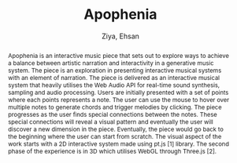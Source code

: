 --- 
title: "Apophenia" 
abstract: "Apophenia is an interactive music piece that sets out to explore ways to achieve a balance between artistic narration and interactivity in a generative music system. The piece is an exploration in presenting interactive musical systems with an element of narration. The piece is delivered as an interactive musical system that heavily utilises the Web Audio API for real-time sound synthesis, sampling and audio processing. Users are initially presented with a set of points where each points represents a note. The user can use the mouse to hover over multiple notes to generate chords and trigger melodies by clicking. The piece progresses as the user finds special connections between the notes. These special connections will reveal a visual pattern and eventually the user will discover a new dimension in the piece. Eventually, the piece would go back to the beginning where the user can start from scratch. The visual aspect of the work starts with a 2D interactive system made using pt.js [1] library. The second phase of the experience is in 3D which utilises WebGL through Three.js [2]." 
address: "London" 
author: "Ziya, Ehsan"
webAuthor: "Christian Baumann, Johanna Friederike, Jan-Torsten Milde" 
booktitle: "Proceedings of the International Web Audio Conference" 
editor: "Thalmann, Florian and Ewert, Sebastian" 
month: "Proceedings of the International Web Audio Conference"
pages: "1-1" 
publisher: "Queen Mary University of London" 
series: "WAC '18"
track: "Artwork"  
year: "2017" 
id: "2017_EA_50" 
tags: year2017
media: none 
pdflink: /_data/papers/pdf/2017/2017_50.pdf
ISSN: 2663-5844
---